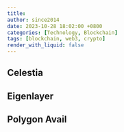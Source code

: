 ```yaml
---
title: 
author: since2014
date: 2023-10-28 18:02:00 +0800
categories: [Technology, Blockchain]
tags: [blockchain, web3, crypto]
render_with_liquid: false
---
```


## Celestia

## Eigenlayer

## Polygon Avail